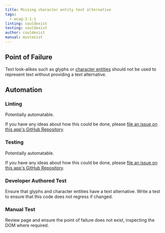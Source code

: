 ```yaml
---
title: Missing character entity text alternative
tags: 
  - wcag-1-1-1
linting: couldexist
testing: couldexist
author: couldexist
manual: mustexist
---
```


## Point of Failure

Text look-alikes such as glyphs or [character entities](https://html.spec.whatwg.org/multipage/named-characters.html#named-character-references) should not be used to represent text without providing a text alternative.

## Automation

### Linting

Potentially automatable.

If you have any ideas about how this could be done, please [file an issue on this app's GitHub Repository](https://github.com/MelSumner/a11y-automation/issues).

### Testing

Potentially automatable.

If you have any ideas about how this could be done, please [file an issue on this app's GitHub Repository](https://github.com/MelSumner/a11y-automation/issues).

### Developer Authored Test

Ensure that glyphs and character entities have a text alternative. Write a test to ensure that this code does not regress if changed.

### Manual Test

Review page and ensure the point of failure does not exist, inspecting the DOM where required.

